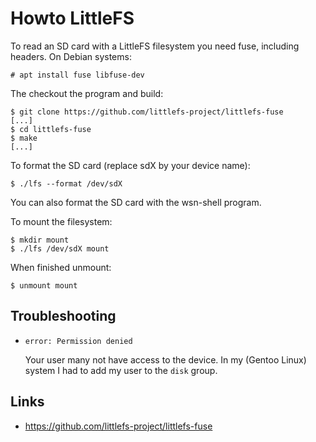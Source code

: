 Howto LittleFS
==============

To read an SD card with a LittleFS filesystem you need fuse, including headers.
On Debian systems:

    # apt install fuse libfuse-dev

The checkout the program and build:

    $ git clone https://github.com/littlefs-project/littlefs-fuse
    [...]
    $ cd littlefs-fuse
    $ make
    [...]

To format the SD card (replace sdX by your device name):

    $ ./lfs --format /dev/sdX

You can also format the SD card with the wsn-shell program.

To mount the filesystem:

    $ mkdir mount
    $ ./lfs /dev/sdX mount

When finished unmount:

    $ unmount mount


Troubleshooting
---------------

- ``error: Permission denied``

  Your user many not have access to the device. In my (Gentoo Linux) system I
  had to add my user to the ``disk`` group.


Links
-----

- https://github.com/littlefs-project/littlefs-fuse
